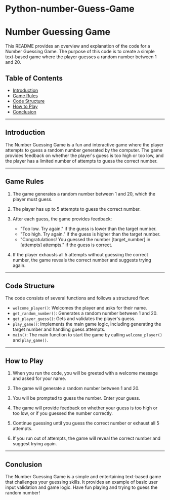 # Python-number-Guess-Game
# Number Guessing Game

This README provides an overview and explanation of the code for a Number Guessing Game. The purpose of this code is to create a simple text-based game where the player guesses a random number between 1 and 20.

## Table of Contents
- [Introduction](#introduction)
- [Game Rules](#game-rules)
- [Code Structure](#code-structure)
- [How to Play](#how-to-play)
- [Conclusion](#conclusion)

---

## Introduction

The Number Guessing Game is a fun and interactive game where the player attempts to guess a random number generated by the computer. The game provides feedback on whether the player's guess is too high or too low, and the player has a limited number of attempts to guess the correct number.

---

## Game Rules

1. The game generates a random number between 1 and 20, which the player must guess.

2. The player has up to 5 attempts to guess the correct number.

3. After each guess, the game provides feedback:
   - "Too low. Try again." if the guess is lower than the target number.
   - "Too high. Try again." if the guess is higher than the target number.
   - "Congratulations! You guessed the number [target_number] in [attempts] attempts." if the guess is correct.

4. If the player exhausts all 5 attempts without guessing the correct number, the game reveals the correct number and suggests trying again.

---

## Code Structure

The code consists of several functions and follows a structured flow:

- `welcome_player()`: Welcomes the player and asks for their name.
- `get_random_number()`: Generates a random number between 1 and 20.
- `get_player_guess()`: Gets and validates the player's guess.
- `play_game()`: Implements the main game logic, including generating the target number and handling guess attempts.
- `main()`: The main function to start the game by calling `welcome_player()` and `play_game()`.

---

## How to Play

1. When you run the code, you will be greeted with a welcome message and asked for your name.

2. The game will generate a random number between 1 and 20.

3. You will be prompted to guess the number. Enter your guess.

4. The game will provide feedback on whether your guess is too high or too low, or if you guessed the number correctly.

5. Continue guessing until you guess the correct number or exhaust all 5 attempts.

6. If you run out of attempts, the game will reveal the correct number and suggest trying again.

---

## Conclusion

The Number Guessing Game is a simple and entertaining text-based game that challenges your guessing skills. It provides an example of basic user input validation and game logic. Have fun playing and trying to guess the random number!
